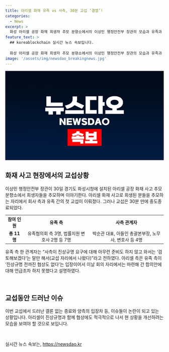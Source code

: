 ```yaml
---
title: 아리셀 화재 유족 vs 사측, 30분 교섭 ‘결렬’!
categories:
  - News
excerpt: >
  화성 아리셀 공장 화재 희생자 추모 분향소에서의 이상민 행정안전부 장관의 모습과 유족과 회사 측의 교섭 과정이 논란을 일으키고 있다. 유족 측은 사측의 진상규명 요구에 대한 무관심을 지적하며 교섭을 중단했고, 이에 회사 측은 합의안을 제시하지 못한 채 교섭을 마무리했다. 논란이 계속되는 가운데, 양측의 입장 차이와 교섭 과정에 대한 관심이 높아지고 있다.
feature_text: >
  ## koreablockchain 실시간 뉴스 속보입니다.

  화성 아리셀 공장 화재 희생자 추모 분향소에서의 이상민 행정안전부 장관의 모습과 유족과 회사 측의 교섭 과정이 논란을 일으키고 있다. 유족 측은 사측의 진상규명 요구에 대한 무관심을 지적하며 교섭을 중단했고, 이에 회사 측은 합의안을 제시하지 못한 채 교섭을 마무리했다. 논란이 계속되는 가운데, 양측의 입장 차이와 교섭 과정에 대한 관심이 높아지고 있다.
image: '/assets/img/newsdao_breakingnews.jpg'
---
```


<p><img src="/assets/img/newsdao_breakingnews.jpg" alt="koreablockchain 속보" /></p>

<h2 data-ke-size="size26">화재 사고 현장에서의 교섭상황</h2>

<p data-ke-size="size16">이상민 행정안전부 장관이 30일 경기도 화성시청에 설치된 아리셀 공장 화재 사고 추모 분향소에서 희생자들을 추모하며 이야기한다. 아리셀 화재 사고로 희생된 분들을 추모하는 자리에서 회사 측과 유족 간의 첫 교섭이 이뤄졌다. 그러나 교섭은 30분 만에 중도종료되었다.</p>

<table>
    <tr>
        <td style="text-align: center; height: 17px;"><b>참여 인원</b></td>
        <td style="text-align: center; height: 17px;"><b>유족 측</b></td>
        <td style="text-align: center; height: 17px;"><b>사측 관계자</b></td>
    </tr>
    <tr>
        <td style="text-align: center; height: 17px;"><b>총 11명</b></td>
        <td style="text-align: center; height: 17px;">유족협의회 측 3명, 법률지원 변호사 2명 등 7명</td>
        <td style="text-align: center; height: 17px;">박순관 대표, 아들인 총괄본부장, 노무사, 변호사 등 4명</td>
    </tr>
</table>

<p data-ke-size="size16">유족 측 한 관계자는 “사측이 진상규명 요구에 대해 아무런 준비도 하지 않고 와서는 ‘검토해보겠다’는 말만 해서(교섭 자리에서 나왔다)”라고 전하였다. 아리셀 측은 유족 측이 ‘진상규명 전까진 협상도 없다’는 입장이어서 이날 회의 자리에서는 마련해 간 합의안에 대해 언급조차 하지 못했다고 설명하였다.</p>

<p data-ke-size="size16">&nbsp;</p>

<h2 data-ke-size="size26">교섭동안 드러난 이슈</h2>

<p data-ke-size="size16">이번 교섭에서 드러난 결론 없는 종료와 양측의 입장차 등, 이슈들이 논란이 되고 있는 상황입니다. 아리셀이 진상규명과 함께 협상에도 적극적으로 나서 현 상황을 개선하려는 모습을 보여야 할 것으로 보입니다.</p>

<p data-ke-size="size16">&nbsp;</p>
실시간 뉴스 속보는, <a href="https://newsdao.kr" rel="dofollow">https://newsdao.kr</a>


